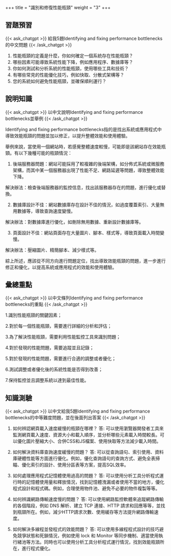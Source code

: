 +++
title = "識別和修復性能瓶頸"
weight = "3"
+++
## 習題預習
{{< ask_chatgpt >}}
給我5題Identifying and fixing performance bottlenecks的中文問題
{{< /ask_chatgpt >}}



1. 性能瓶頸的定義是什麼，你如何確定一個系統存在性能瓶頸？
2. 哪些因素可能導致系統性能下降，例如應用程序、數據庫等？
3. 你如何測試和分析系統的性能瓶頸，使用哪些工具和技術？
4. 有哪些常見的性能優化技巧，例如快取、分散式架構等？
5. 您的系統如何避免性能瓶頸，並確保順利運行？   

## 說明知識
{{< ask_chatgpt >}}
以中文說明Identifying and fixing performance bottlenecks並舉例
{{< /ask_chatgpt >}}



Identifying and fixing performance bottlenecks指的是找出系統或應用程式中導致效能瓶頸的問題並加以修正，以提升整體效能和使用體驗。

舉例來說，當使用一個網站時，若感覺整體速度較慢，可能即是該網站存在效能瓶頸。有以下幾種可能的瓶頸情況：

1. 後端服務器問題：網站可能採用了較複雜的後端架構，如分佈式系統或微服務架構，而其中某一個服務器出現了性能不足、網路延遲等問題，導致整體效能下降。

解決辦法：檢查後端服務器的監控信息，找出該服務器存在的問題，進行優化或替換。

2. 數據庫設計不佳：網站數據庫存在設計不佳的情況，如過度覆蓋索引、大量無用數據等，導致查詢速度變慢。

解決辦法：對數據庫進行優化，如刪除無用數據、重新設計數據庫等。

3. 頁面設計不佳：網站頁面存在大量圖片、腳本、樣式等，導致頁面載入時間變慢。

解決辦法：壓縮圖片、精簡腳本、減少樣式等。

綜上所述，應該從不同方向進行問題定位，找出導致效能瓶頸的問題，進一步進行修正和優化，以提高系統或應用程式的效能和使用體驗。   

## 彙總重點
{{< ask_chatgpt >}}
以中文條列Identifying and fixing performance bottlenecks的重點
{{< /ask_chatgpt >}}



1.識別性能瓶頸的關鍵因素；

2.對於每一個性能瓶頸，需要進行詳細的分析和評估；

3.為了解決性能瓶頸，需要利用性能監控工具來識別問題；

4.對於發現的性能問題，需要追蹤並且記錄；

5.對於發現的性能問題，需要進行合適的調整或者優化；

6.測試調整或者優化後的系統性能是否得到改善；

7.保持監控並且調整系統以達到最佳性能。   

## 知識測驗
{{< ask_chatgpt >}}
以中文給我5題Identifying and fixing performance bottlenecks的中等難度問題，並在後面列出答案
{{< /ask_chatgpt >}}



1. 如何辨認網頁載入速度緩慢的瓶頸在哪裡？
答: 可以使用瀏覽器開發者工具來監測網頁載入速度、資源大小和載入順序，並分析哪些元素載入時間較長。可以優化圖片壓縮大小、合併CSS和JS檔案、使用快取等方法減少載入時間。

2. 如何解決資料庫查詢速度緩慢的問題？
答: 可以從查詢語句、索引使用、資料庫硬體性能等方面進行優化。例如，優化查詢語句的查詢方式、避免全表掃瞄、優化索引的設計、使用分區表等方案，提高SQL效率。

3. 如何處理應用程式記憶體使用過高的問題？
答: 可以使用分析工具分析程式運行時的記憶體使用量和釋放情況，找到記憶體洩漏或者使用不當的地方，優化程式設計和程式碼。例如，合理使用物件池、避免不必要的物件複製等等。

4. 如何辨識網路傳輸速度慢的問題？
答: 可以使用網路監控軟體來追蹤網路傳輸的各個階段，例如 DNS 解析、建立 TCP 連接、HTTP 請求和回應等等，並找到瓶頸所在。例如，減少HTTP請求次數、使用緩存等方法提升網路傳輸速度。

5. 如何解決多線程並發程式的效能問題？
答: 可以使用多線程程式設計的技巧避免競爭狀態和死鎖情況，例如使用 lock 和 Monitor 等同步機制、適當使用執行緒池等方法。同時也可以使用分析工具分析程式運行情況，找到效能瓶頸所在，進行程式優化。   

